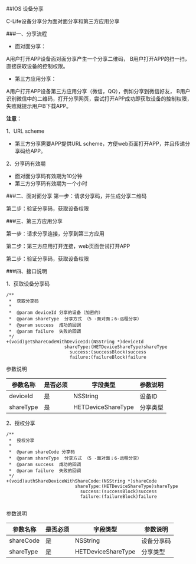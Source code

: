 ##IOS 设备分享

C-Life设备分享分为面对面分享和第三方应用分享


###一、分享流程
* 面对面分享：

A用户打开APP设备面对面分享产生一个分享二维码，
B用户打开APP的扫一扫，直接获取设备的控制权限。

* 第三方应用分享：

A用户打开APP设备第三方应用分享（微信，QQ），例如分享到微信好友，
B用户识别微信中的二维码，打开分享网页，尝试打开APP成功即获取设备的控制权限，失败就提示用户B下载APP。

 **注意：**
 
 1、URL scheme
 
 * 第三方分享需要APP提供URL scheme，方便web页面打开APP，并且传递分享码给APP。
 
 
2、分享码有效期
 
 * 面对面分享码有效期为10分钟
 * 第三方分享码有效期为一个小时

###二、面对面分享
第一步：请求分享码，并生成分享二维码

第二步：验证分享码，获取设备权限


###三、第三方应用分享

第一步：请求分享连接，分享到第三方应用

第二步：第三方应用打开连接，web页面尝试打开APP

第二步：验证分享码，获取设备权限

###四、接口说明

1、获取设备分享码

```
/**
 *  获取分享码
 *
 *  @param deviceId 分享的设备（加密的）
 *  @param shareType  分享方式 （5 -面对面；6-远程分享）
 *  @param success  成功的回调
 *  @param failure  失败的回调
 */
+(void)getShareCodeWithDeviceId:(NSString *)deviceId
                      shareType:(HETDeviceShareType)shareType
                        success:(successBlock)success
                        failure:(failureBlock)failure
```

参数说明

| 参数名称	| 是否必须 |	字段类型 |	参数说明          |
|----------|----------|---------|-----------------|
| deviceId | 是       | NSString|  设备ID          |
| shareType | 是       | HETDeviceShareType |  分享类型           |

2、授权分享

```
/**
 *  授权分享
 *
 *  @param shareCode 分享码
 *  @param shareType  分享方式 （5 -面对面；6-远程分享）
 *  @param success  成功的回调
 *  @param failure  失败的回调
 */
+(void)authShareDeviceWithShareCode:(NSString *)shareCode
                          shareType:(HETDeviceShareType)shareType
                            success:(successBlock)success
                            failure:(failureBlock)failure
                            
```


参数说明

| 参数名称	| 是否必须 |	字段类型 |	参数说明          |
|----------|----------|---------|-----------------|
| shareCode | 是       | NSString|  设备分享码          |
| shareType | 是       | HETDeviceShareType |  分享类型           |
